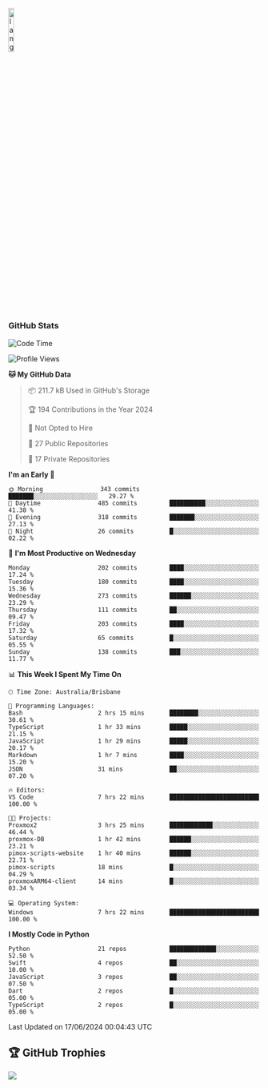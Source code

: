 <p align="left"><img width=15%" src="https://github.com/alansmathew/alansmathew/raw/master/lang.gif" alt="lang image here" /></p>

# <h3 align="left">GitHub Stats</h3>

<!--START_SECTION:waka-->
![Code Time](http://img.shields.io/badge/Code%20Time-430%20hrs%2041%20mins-blue)

![Profile Views](http://img.shields.io/badge/Profile%20Views-0-blue)

**🐱 My GitHub Data** 

> 📦 211.7 kB Used in GitHub's Storage 
 > 
> 🏆 194 Contributions in the Year 2024
 > 
> 🚫 Not Opted to Hire
 > 
> 📜 27 Public Repositories 
 > 
> 🔑 17 Private Repositories 
 > 
**I'm an Early 🐤** 

```text
🌞 Morning                343 commits         ███████░░░░░░░░░░░░░░░░░░   29.27 % 
🌆 Daytime                485 commits         ██████████░░░░░░░░░░░░░░░   41.38 % 
🌃 Evening                318 commits         ███████░░░░░░░░░░░░░░░░░░   27.13 % 
🌙 Night                  26 commits          █░░░░░░░░░░░░░░░░░░░░░░░░   02.22 % 
```
📅 **I'm Most Productive on Wednesday** 

```text
Monday                   202 commits         ████░░░░░░░░░░░░░░░░░░░░░   17.24 % 
Tuesday                  180 commits         ████░░░░░░░░░░░░░░░░░░░░░   15.36 % 
Wednesday                273 commits         ██████░░░░░░░░░░░░░░░░░░░   23.29 % 
Thursday                 111 commits         ██░░░░░░░░░░░░░░░░░░░░░░░   09.47 % 
Friday                   203 commits         ████░░░░░░░░░░░░░░░░░░░░░   17.32 % 
Saturday                 65 commits          █░░░░░░░░░░░░░░░░░░░░░░░░   05.55 % 
Sunday                   138 commits         ███░░░░░░░░░░░░░░░░░░░░░░   11.77 % 
```


📊 **This Week I Spent My Time On** 

```text
🕑︎ Time Zone: Australia/Brisbane

💬 Programming Languages: 
Bash                     2 hrs 15 mins       ████████░░░░░░░░░░░░░░░░░   30.61 % 
TypeScript               1 hr 33 mins        █████░░░░░░░░░░░░░░░░░░░░   21.15 % 
JavaScript               1 hr 29 mins        █████░░░░░░░░░░░░░░░░░░░░   20.17 % 
Markdown                 1 hr 7 mins         ████░░░░░░░░░░░░░░░░░░░░░   15.20 % 
JSON                     31 mins             ██░░░░░░░░░░░░░░░░░░░░░░░   07.20 % 

🔥 Editors: 
VS Code                  7 hrs 22 mins       █████████████████████████   100.00 % 

🐱‍💻 Projects: 
Proxmox2                 3 hrs 25 mins       ████████████░░░░░░░░░░░░░   46.44 % 
proxmox-DB               1 hr 42 mins        ██████░░░░░░░░░░░░░░░░░░░   23.21 % 
pimox-scripts-website    1 hr 40 mins        ██████░░░░░░░░░░░░░░░░░░░   22.71 % 
pimox-scripts            18 mins             █░░░░░░░░░░░░░░░░░░░░░░░░   04.29 % 
proxmoxARM64-client      14 mins             █░░░░░░░░░░░░░░░░░░░░░░░░   03.34 % 

💻 Operating System: 
Windows                  7 hrs 22 mins       █████████████████████████   100.00 % 
```

**I Mostly Code in Python** 

```text
Python                   21 repos            █████████████░░░░░░░░░░░░   52.50 % 
Swift                    4 repos             ██░░░░░░░░░░░░░░░░░░░░░░░   10.00 % 
JavaScript               3 repos             ██░░░░░░░░░░░░░░░░░░░░░░░   07.50 % 
Dart                     2 repos             █░░░░░░░░░░░░░░░░░░░░░░░░   05.00 % 
TypeScript               2 repos             █░░░░░░░░░░░░░░░░░░░░░░░░   05.00 % 
```




 Last Updated on 17/06/2024 00:04:43 UTC
<!--END_SECTION:waka-->

## 🏆 GitHub Trophies

![](https://github-profile-trophy.vercel.app/?username=samh06&theme=discord&no-frame=true&no-bg=false&margin-w=4)
